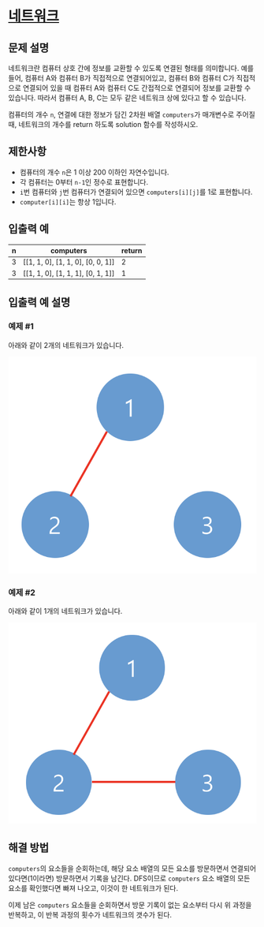 # [네트워크](https://school.programmers.co.kr/learn/courses/30/lessons/43162)

## 문제 설명

네트워크란 컴퓨터 상호 간에 정보를 교환할 수 있도록 연결된 형태를 의미합니다. 예를 들어, 컴퓨터 A와 컴퓨터 B가 직접적으로 연결되어있고, 컴퓨터 B와 컴퓨터 C가 직접적으로 연결되어 있을 때 컴퓨터 A와 컴퓨터 C도 간접적으로 연결되어 정보를 교환할 수 있습니다. 따라서 컴퓨터 A, B, C는 모두 같은 네트워크 상에 있다고 할 수 있습니다.

컴퓨터의 개수 `n`, 연결에 대한 정보가 담긴 2차원 배열 `computers`가 매개변수로 주어질 때, 네트워크의 개수를 return 하도록 solution 함수를 작성하시오.

## 제한사항

- 컴퓨터의 개수 `n`은 1 이상 200 이하인 자연수입니다.
- 각 컴퓨터는 0부터 `n-1`인 정수로 표현합니다.
- `i`번 컴퓨터와 `j`번 컴퓨터가 연결되어 있으면 `computers[i][j]`를 1로 표현합니다.
- `computer[i][i]`는 항상 1입니다.

## 입출력 예

| n   | computers                         | return |
| --- | --------------------------------- | ------ |
| 3   | [[1, 1, 0], [1, 1, 0], [0, 0, 1]] | 2      |
| 3   | [[1, 1, 0], [1, 1, 1], [0, 1, 1]] | 1      |

## 입출력 예 설명

### 예제 #1

아래와 같이 2개의 네트워크가 있습니다.

![image0.png](./image0.png)

### 예제 #2

아래와 같이 1개의 네트워크가 있습니다.

![image1.png](./image1.png)

## 해결 방법

`computers`의 요소들을 순회하는데, 해당 요소 배열의 모든 요소를 방문하면서 연결되어 있다면(1이라면) 방문하면서 기록을 남긴다. DFS이므로 `computers` 요소 배열의 모든 요소를 확인했다면 빠져 나오고, 이것이 한 네트워크가 된다.

이제 남은 `computers` 요소들을 순회하면서 방문 기록이 없는 요소부터 다시 위 과정을 반복하고, 이 반복 과정의 횟수가 네트워크의 갯수가 된다.
